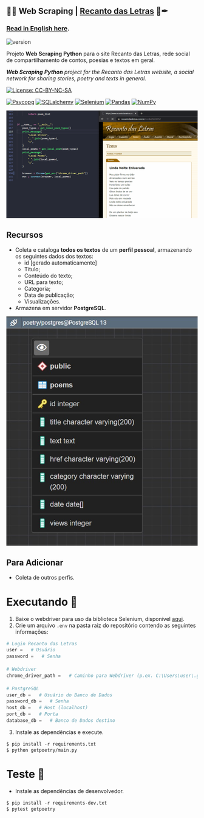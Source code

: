 ## 🤖🧰 Web Scraping | [Recanto das Letras](https://www.recantodasletras.com.br/) 📓✒
### [Read in English here](README-en.md).
![version](https://img.shields.io/badge/relise-v1.0.0-important)

Projeto **Web Scraping** **Python** para o site Recanto das Letras, rede social de compartilhamento de contos, poesias e textos em geral.

_**Web Scraping** **Python** project for the Recanto das Letras website, a social network for sharing stories, poetry and texts in general._

[![License: CC-BY-NC-SA](https://mirrors.creativecommons.org/presskit/buttons/88x31/svg/by-nc-sa.svg)](https://creativecommons.org/licenses/by-nc-sa/4.0/legalcode)

[![Psycopg](https://img.shields.io/badge/lib-Psycopg-yellowgreen)](https://www.psycopg.org/) [![SQLalchemy](https://img.shields.io/badge/lib-SQLalchemy-darkred)](https://www.sqlalchemy.org/) [![Selenium](https://img.shields.io/badge/lib-Selenium-darkgreen)](https://www.selenium.dev/documentation/en/selenium_installation/installing_selenium_libraries/) [![Pandas](https://img.shields.io/badge/lib-Pandas-white)](https://pandas.pydata.org/) [![NumPy](https://img.shields.io/badge/lib-NumPy-darkblue)](https://numpy.org/)

![WebScraping](images/web_scraping.gif)

## Recursos

 - Coleta e cataloga **todos os textos** de um **perfil pessoal**, armazenando os seguintes dados dos textos:
   - id [gerado automaticamente]
   - Título;
   - Conteúdo do texto;
   - URL para texto;
   - Categoria;
   - Data de publicação;
   - Visualizações.
 - Armazena em servidor **PostgreSQL**.

![postgres](images/postgreSQL.jpg)

## Para Adicionar

 - Coleta de outros perfis.

# Executando 🏁

 1. Baixe o webdriver para uso da biblioteca Selenium, disponível [aqui](https://chromedriver.chromium.org/downloads).
 2. Crie um arquivo `.env` na pasta raiz do repositório contendo as seguintes informações:

```python
# Login Recanto das Letras
user =   # Usuário
password =   # Senha

# Webdriver
chrome_driver_path =   # Caminho para Webdriver (p.ex. C:\Users\user\.google\chromedriver.exe)

# PostgreSQL
user_db =   # Usuário do Banco de Dados
password_db =   # Senha
host_db =   # Host (localhost)
port_db =   # Porta
database_db =   # Banco de Dados destino
```
 3. Instale as dependências e execute.

```
$ pip install -r requirements.txt
$ python getpoetry/main.py
```

# Teste 🚧

 - Instale as dependências de desenvolvedor.

```
$ pip install -r requirements-dev.txt
$ pytest getpoetry
```
